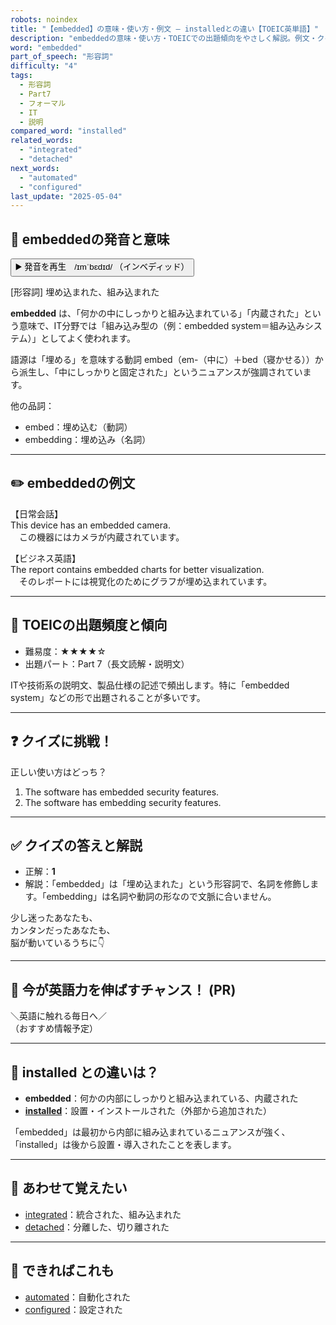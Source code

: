 ```yaml
---
robots: noindex
title: "【embedded】の意味・使い方・例文 ― installedとの違い【TOEIC英単語】"
description: "embeddedの意味・使い方・TOEICでの出題傾向をやさしく解説。例文・クイズ付きでinstalledとの違いもわかりやすく学べます。"
word: "embedded"
part_of_speech: "形容詞"
difficulty: "4"
tags:
  - 形容詞
  - Part7
  - フォーマル
  - IT
  - 説明
compared_word: "installed"
related_words:
  - "integrated"
  - "detached"
next_words:
  - "automated"
  - "configured"
last_update: "2025-05-04"
---
```


## 🔰 embeddedの発音と意味

<button class="play-audio" onclick="playTTS('embedded')">
  <span class="play-audio-main">
    ▶️ 発音を再生　/ɪmˈbɛdɪd/
  </span>
  <span class="play-audio-sub">
    （インベディッド）
  </span>
</button>

[形容詞] 埋め込まれた、組み込まれた

**embedded** は、「何かの中にしっかりと組み込まれている」「内蔵された」という意味で、IT分野では「組み込み型の（例：embedded system＝組み込みシステム）」としてよく使われます。

語源は「埋める」を意味する動詞 embed（em-（中に）＋bed（寝かせる））から派生し、「中にしっかりと固定された」というニュアンスが強調されています。

他の品詞：  
- embed：埋め込む（動詞）
- embedding：埋め込み（名詞）

---

## ✏️ embeddedの例文

【日常会話】  
This device has an embedded camera.  
　この機器にはカメラが内蔵されています。

【ビジネス英語】  
The report contains embedded charts for better visualization.  
　そのレポートには視覚化のためにグラフが埋め込まれています。

---

## 🎯 TOEICの出題頻度と傾向

- 難易度：★★★★☆
- 出題パート：Part 7（長文読解・説明文）

ITや技術系の説明文、製品仕様の記述で頻出します。特に「embedded system」などの形で出題されることが多いです。

---

## ❓ クイズに挑戦！

正しい使い方はどっち？

1. The software has embedded security features.  
2. The software has embedding security features.

---

## ✅ クイズの答えと解説

- 正解：**1**
- 解説：「embedded」は「埋め込まれた」という形容詞で、名詞を修飾します。「embedding」は名詞や動詞の形なので文脈に合いません。

少し迷ったあなたも、  
カンタンだったあなたも、  
脳が動いているうちに👇️

---

## 🚀 今が英語力を伸ばすチャンス！ (PR)

<div class="info-center">
＼英語に触れる毎日へ／<br>  
（おすすめ情報予定）
</div>

---

## 🤔  installed との違いは？

- **embedded**：何かの内部にしっかりと組み込まれている、内蔵された
- **[installed](/word/installed)**：設置・インストールされた（外部から追加された）

「embedded」は最初から内部に組み込まれているニュアンスが強く、「installed」は後から設置・導入されたことを表します。

---

## 🧩 あわせて覚えたい

- [integrated](/word/integrated)：統合された、組み込まれた
- [detached](/word/detached)：分離した、切り離された

---

## 📖 できればこれも

- [automated](/word/automated)：自動化された
- [configured](/word/configured)：設定された

<!-- cvid: aid42_bid34 -->
